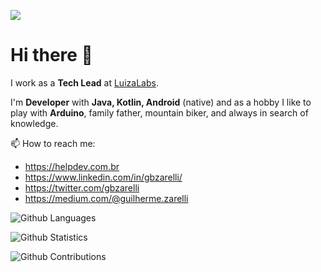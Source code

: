 ![](http://estruyf-github.azurewebsites.net/api/VisitorHit?user=gbzarelli&repo=gbzarelli&countColorcountColor)

<h1>Hi there 👋</h1>

I work as a **Tech Lead** at [LuizaLabs](https://luizalabs.com).

I'm **Developer** with **Java, Kotlin, Android** (native) and as a hobby I like to play with **Arduino**, family father, mountain biker, and always in search of knowledge.


📫 How to reach me:
- https://helpdev.com.br
- https://www.linkedin.com/in/gbzarelli/
- https://twitter.com/gbzarelli
- https://medium.com/@guilherme.zarelli


![Github Languages](https://github-readme-stats.vercel.app/api/top-langs/?username=gbzarelli&layout=compact&count_private=true)

![Github Statistics](https://github-readme-stats.vercel.app/api/?username=gbzarelli&count_private=true&show_icons=true)

![Github Contributions](https://github-readme-streak-stats.herokuapp.com/?user=gbzarelli&hide_border=true)
